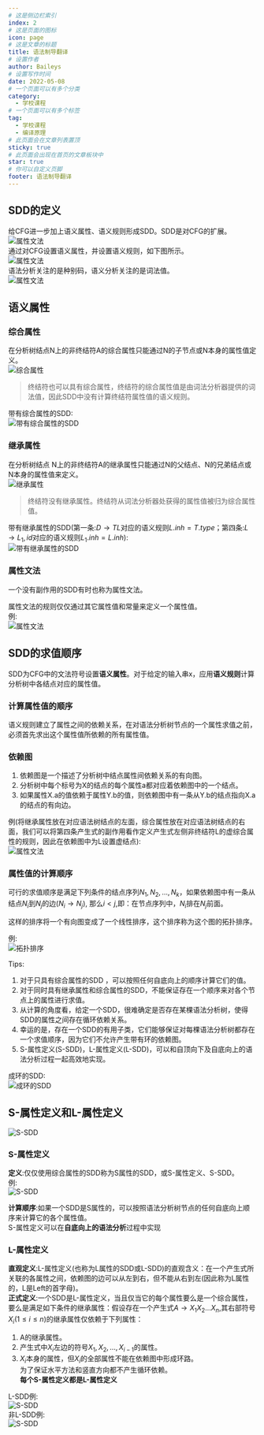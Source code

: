 ```yaml
---
# 这是侧边栏索引
index: 2
# 这是页面的图标
icon: page
# 这是文章的标题
title: 语法制导翻译
# 设置作者
author: Baileys
# 设置写作时间
date: 2022-05-08
# 一个页面可以有多个分类
category:
  - 学校课程
# 一个页面可以有多个标签
tag:
  - 学校课程
  - 编译原理
# 此页面会在文章列表置顶
sticky: true
# 此页面会出现在首页的文章板块中
star: true
# 你可以自定义页脚
footer: 语法制导翻译
---
```





## SDD的定义
给CFG进一步加上语义属性、语义规则形成SDD。SDD是对CFG的扩展。    
![属性文法](/collegeLessons/compileSystem/compileLesson2/12.png)    
通过对CFG设置语义属性，并设置语义规则，如下图所示。  
![属性文法](/collegeLessons/compileSystem/compileLesson2/13.png)   
语法分析关注的是种别码，语义分析关注的是词法值。  
![属性文法](/collegeLessons/compileSystem/compileLesson2/14.png)   


## 语义属性
### 综合属性
在分析树结点N上的非终结符A的综合属性只能通过N的子节点或N本身的属性值定义。  
![综合属性](/collegeLessons/compileSystem/compileLesson2/1.png)    

> 终结符也可以具有综合属性，终结符的综合属性值是由词法分析器提供的词法值，因此SDD中没有计算终结符属性值的语义规则。   

带有综合属性的SDD:  
![带有综合属性的SDD](/collegeLessons/compileSystem/compileLesson2/3.png)  
### 继承属性
在分析树结点 N上的非终结符A的继承属性只能通过N的父结点、N的兄弟结点或 N本身的属性值来定义。  
![继承属性](/collegeLessons/compileSystem/compileLesson2/2.png)   

>终结符没有继承属性。终结符从词法分析器处获得的属性值被归为综合属性值。  

带有继承属性的SDD(第一条:$D{\rightarrow}T L$对应的语义规则$L.inh=T.type$；第四条:$L{\rightarrow}L_{1},id$对应的语义规则$L_{1}.inh=L.inh$):  
![带有继承属性的SDD](/collegeLessons/compileSystem/compileLesson2/4.png)  

### 属性文法
一个没有副作用的SDD有时也称为属性文法。  

属性文法的规则仅仅通过其它属性值和常量来定义一个属性值。  
例:  
![属性文法](/collegeLessons/compileSystem/compileLesson2/5.png)  



## SDD的求值顺序
SDD为CFG中的文法符号设置**语义属性**。对于给定的输入串x，应用**语义规则**计算分析树中各结点对应的属性值。

### 计算属性值的顺序
语义规则建立了属性之间的依赖关系，在对语法分析树节点的一个属性求值之前，必须首先求出这个属性值所依赖的所有属性值。

### 依赖图
1. 依赖图是一个描述了分析树中结点属性间依赖关系的有向图。  
2. 分析树中每个标号为X的结点的每个属性a都对应着依赖图中的一个结点。   
3. 如果属性X.a的值依赖于属性Y.b的值，则依赖图中有一条从Y.b的结点指向X.a的结点的有向边。  

例(将继承属性放在对应语法树结点的左面，综合属性放在对应语法树结点的右面，我们可以将第四条产生式的副作用看作定义产生式左侧非终结符L的虚综合属性的规则，因此在依赖图中为L设置虚结点):  
![属性文法](/collegeLessons/compileSystem/compileLesson2/6.png)  

### 属性值的计算顺序
可行的求值顺序是满足下列条件的结点序列$N_{1},N_{2},...,N_{k}$，如果依赖图中有一条从结点$N_{i}$到$N_{j}$的边$(N_{i}{\rightarrow}N_{j})$, 那么$i<{j}$,即：在节点序列中，$N_{i}$排在$N_{j}$前面。  

这样的排序将一个有向图变成了一个线性排序，这个排序称为这个图的拓扑排序。  

例:  
![拓扑排序](/collegeLessons/compileSystem/compileLesson2/7.png)  

Tips:  
1. 对于只具有综合属性的SDD ，可以按照任何自底向上的顺序计算它们的值。  
2. 对于同时具有继承属性和综合属性的SDD，不能保证存在一个顺序来对各个节点上的属性进行求值。  
3. 从计算的角度看，给定一个SDD，很难确定是否存在某棵语法分析树，使得SDD的属性之间存在循环依赖关系。  
4. 幸运的是，存在一个SDD的有用子类，它们能够保证对每棵语法分析树都存在一个求值顺序，因为它们不允许产生带有环的依赖图。  
5. S-属性定义(S-SDD)，L-属性定义(L-SDD)，可以和自顶向下及自底向上的语法分析过程一起高效地实现。  

成环的SDD:  
![成环的SDD](/collegeLessons/compileSystem/compileLesson2/8.png)  


## S-属性定义和L-属性定义

![S-SDD](/collegeLessons/compileSystem/compileLesson2/15.png)  


### S-属性定义
**定义**:仅仅使用综合属性的SDD称为S属性的SDD，或S-属性定义、S-SDD。  
例:  
![S-SDD](/collegeLessons/compileSystem/compileLesson2/9.png)  

**计算顺序**:如果一个SDD是S属性的，可以按照语法分析树节点的任何自底向上顺序来计算它的各个属性值。  
S-属性定义可以在**自底向上的语法分析**过程中实现



### L-属性定义
**直观定义**:L-属性定义(也称为L属性的SDD或L-SDD)的直观含义：在一个产生式所关联的各属性之间，依赖图的边可以从左到右，但不能从右到左(因此称为L属性的，L是Left的首字母)。  
**正式定义**:一个SDD是L-属性定义，当且仅当它的每个属性要么是一个综合属性，要么是满足如下条件的继承属性：假设存在一个产生式$A{\rightarrow}X_{1}X_{2}...X_{n}$,其右部符号$X_{i}(1{\leq}i{\leq}n)$的继承属性仅依赖于下列属性：
1. A的继承属性。  
2. 产生式中$X_{i}$左边的符号$X_{1},X_{2},...,X_{i-1}$的属性。  
3. $X_{i}$本身的属性，但$X_{i}$的全部属性不能在依赖图中形成环路。  
为了保证水平方法和竖直方向都不产生循环依赖。  
**每个S-属性定义都是L-属性定义**

L-SDD例:  
![S-SDD](/collegeLessons/compileSystem/compileLesson2/10.png)  
非L-SDD例:  
![S-SDD](/collegeLessons/compileSystem/compileLesson2/11.png)  










